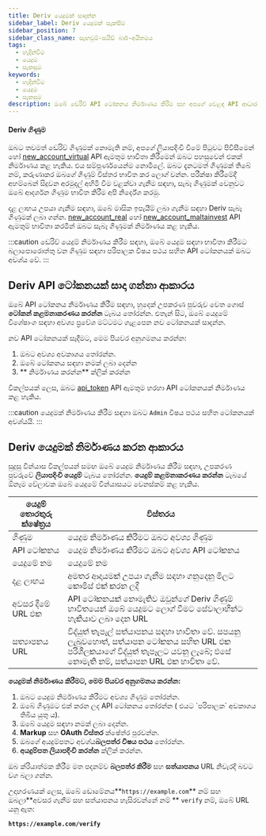 ```yaml
---
title: Deriv යෙදුමක් සාදන්න
sidebar_label: Deriv යෙදුමක් සැකසීම
sidebar_position: 7
sidebar_class_name: සැඟවුම්-සයිඩ් බාර්-අයිතමය
tags:
  - හැදින්වීම
  - යෙදුම
  - සැකසුම
keywords:
  - හැදින්වීම
  - යෙදුම
  - සැකසුම
description: ඔබේ ඩෙරිව් API ටෝකනය නිර්මාණය කිරීම සහ අපගේ වෙළඳ API ආධාරයෙන් ඔබේ වෙළඳ යෙදුම ගොඩනැගීම පිළිබඳ පියවරෙන් පියවර මාර්ගෝපදේශයක්. තව දැන ගන්න.
---
```


#### Deriv ගිණුම

ඔබට තවමත් ඩෙරිව් ගිණුමක් නොමැති නම්, අපගේ ලියාපදිංචි වීමේ පිටුවට පිවිසීමෙන් හෝ <a href="/api-explorer#new_account_virtual" target="_blank" rel="noopener noreferrer">new_account_virtual</a> API ඇමතුම භාවිතා කිරීමෙන් ඔබට පහසුවෙන් එකක් නිර්මාණය කළ හැකිය. එය සම්පූර්ණයෙන්ම නොමිලේ. ඔබට දැනටමත් ගිණුමක් තිබේ නම්, කරුණාකර ඔබගේ ගිණුම් විස්තර භාවිත කර ලොග් වන්න. පරීක්ෂා කිරීමේදී අහම්බෙන් සිදුවන අරමුදල් අහිමි වීම වළක්වා ගැනීම සඳහා, සැබෑ ගිණුමක් වෙනුවට ඔබේ ආදර්ශන ගිණුම භාවිත කිරීම අපි නිර්දේශ කරමු.

දළ ලාභය උපයා ගැනීම සඳහා, ඔබේ මාසික ඉපැයීම් ලබා ගැනීම සඳහා Deriv සැබෑ ගිණුමක් ලබා ගන්න. <a href="/api-explorer#new_account_real" target="_blank" rel="noopener noreferrer">new_account_real</a> හෝ <a href="/api-explorer#new_account_maltainvest" target="_blank" rel="noopener noreferrer">new_account_maltainvest</a> API ඇමතුම් භාවිතා කරමින් ඔබට සැබෑ ගිණුමක් නිර්මාණය කළ හැකිය.

:::caution
ඩෙරිව් යෙදුම් නිර්මාණය කිරීම සඳහා, ඔබේ යෙදුම සඳහා භාවිතා කිරීමට බලාපොරොත්තු වන ගිණුම සඳහා පරිපාලක විෂය පථය සහිත API ටෝකනයක් ඔබට අවශ්ය වේ.
:::

## Deriv API ටෝකනයක් සාදා ගන්නා ආකාරය

ඔබේ API ටෝකනය නිර්මාණය කිරීම සඳහා, හුදෙක් උපකරණ පුවරුව වෙත ගොස් **ටෝකන් කළමනාකරණය කරන්න** ටැබය තෝරන්න. එතැන් සිට, ඔබේ යෙදුමේ විශේෂාංග සඳහා අවශ්‍ය ප්‍රවේශ මට්ටමට ගැළපෙන නව ටෝකනයක් සාදන්න.

නව API ටෝකනයක් සෑදීමට, මෙම පියවර අනුගමනය කරන්න:

1. ඔබට අවශ්‍ය අවකාශය තෝරන්න.
2. ඔබේ ටෝකනය සඳහා නමක් ලබා දෙන්න
3. \*\* නිර්මාණය කරන්න\*\* ක්ලික් කරන්න

විකල්පයක් ලෙස, ඔබට <a href="/api-explorer#api_token" target="_blank" rel="noopener noreferrer">api_token</a> API ඇමතුම හරහා API ටෝකනයක් නිර්මාණය කළ හැකිය.

:::caution
යෙදුමක් නිර්මාණය කිරීම සඳහා ඔබට `Admin` විෂය පථය සහිත ටෝකනයක් අවශ්යයි.
:::

## Deriv යෙදුමක් නිර්මාණය කරන ආකාරය

සුදුසු වින්යාස විකල්පයන් සමඟ ඔබේ යෙදුම නිර්මාණය කිරීම සඳහා, උපකරණ පුවරුවේ **ලියාපදිංචි යෙදුම්** ටැබය තෝරන්න. **යෙදුම් කළමනාකරණය කරන්න** ටැබයේ ඕනෑම වේලාවක ඔබේ යෙදුමේ වින්යාසයට වෙනස්කම් කළ හැකිය.

| යෙදුම් තොරතුරු ක්ෂේත්‍රය | විස්තරය                                                                                                                                                                                              |
| ------------------------ | ---------------------------------------------------------------------------------------------------------------------------------------------------------------------------------------------------- |
| ගිණුම                    | යෙදුම නිර්මාණය කිරීමට ඔබට අවශ්‍ය ගිණුම                                                                                                                                                               |
| API ටෝකනය                | යෙදුම නිර්මාණය කිරීමට ඔබට අවශ්‍ය API ටෝකනය                                                                                                                                                           |
| යෙදුමේ නම                | යෙදුමේ නම                                                                                                                                                                                            |
| දළ ලාභය                  | අමතර ආදායමක් උපයා ගැනීම සඳහා ගනුදෙනු මිලට කොමිස් එක් කරන ලදී                                                                                                                                         |
| අවසර දීමේ URL එක         | API ටෝකනයක් නොමැතිව ඔවුන්ගේ Deriv ගිණුම් භාවිතයෙන් ඔබේ යෙදුමට ලොග් වීමට සේවාලාභීන්ට හැකියාව ලබා දෙන URL                                                                                              |
| සත්‍යාපනය URL            | විද්යුත් තැපැල් සත්යාපනය සඳහා භාවිතා වේ. සපයනු ලැබුවහොත්, සත්යාපන ටෝකනය සහිත URL එක පරිශීලකයාගේ විද්යුත් තැපෑලට යවනු ලැබේ; එසේ නොමැති නම්, සත්යාපන URL එක භාවිතා වේ. |

**යෙදුමක් නිර්මාණය කිරීමට, මෙම පියවර අනුගමනය කරන්න:**

1. ඔබට යෙදුම නිර්මාණය කිරීමට අවශ්‍ය ගිණුම තෝරන්න.
2. ඔබේ ගිණුමට එක් කරන ලද API ටෝකනය තෝරන්න ( එයට \`පරිපාලක\` අවකාශය තිබිය යුතු ය).
3. ඔබේ යෙදුම සඳහා නමක් ලබා දෙන්න.
4. **Markup** සහ **OAuth විස්තර** ක්ෂේත්ර පුරවන්න.
5. ඔබගේ අයදුම්පතට අවශ්ය**බලපත්ර විෂය පථය** තෝරන්න.
6. **අයදුම්පත ලියාපදිංචි කරන්න** ක්ලික් කරන්න.

ඔබ ක්රියාත්මක කිරීම මත පදනම්ව **බලපත්ර කිරීම** සහ **සත්යාපනය** URL නිවැරදි බවට වග බලා ගන්න.

උදාහරණයක් ලෙස, ඔබේ ඩොමේනය\*\*`https://example.com`\*\* නම් සහ ඔබලා\*\*අවසර ගැනීම සහ සත්යාපනය හැසිරවන්නේ නම් \*\* `verify` නම්, ඔබේ URL යනු ඇත:

**`https://example.com/verify`**
